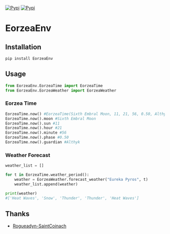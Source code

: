 
[![Pypi](https://img.shields.io/pypi/v/eorzeaenv.svg?style=flat-square)](https://pypi.org/project/EorzeaEnv/)
[![Pypi](https://img.shields.io/pypi/pyversions/eorzeaenv.svg?style=flat-square)](https://pypi.org/project/EorzeaEnv/)


# EorzeaEnv
## Installation
```
pip install EorzeaEnv
```

## Usage
```python
from EorzeaEnv.EorzeaTime import EorzeaTime
from EorzeaEnv.EorzeaWeather import EorzeaWeather
```
### Eorzea Time
```python
EorzeaTime.now() #EorzeaTime(Sixth Embral Moon, 11, 21, 56, 0.50, Althyk)
EorzeaTime.now().moon #Sixth Embral Moon
EorzeaTime.now().sun #11
EorzeaTime.now().hour #21
EorzeaTime.now().minute #56
EorzeaTime.now().phase #0.50
EorzeaTime.now().guardian #Althyk
```

### Weather Forecast
```python
weather_list = []

for t in EorzeaTime.weather_period():
    weather = EorzeaWeather.forecast_weather("Eureka Pyros", t)
    weather_list.append(weather)

print(weather)
#['Heat Waves', 'Snow', 'Thunder', 'Thunder', 'Heat Waves']
```
## Thanks
- [Rogueadyn-SaintCoinach](https://github.com/Rogueadyn/SaintCoinach)
